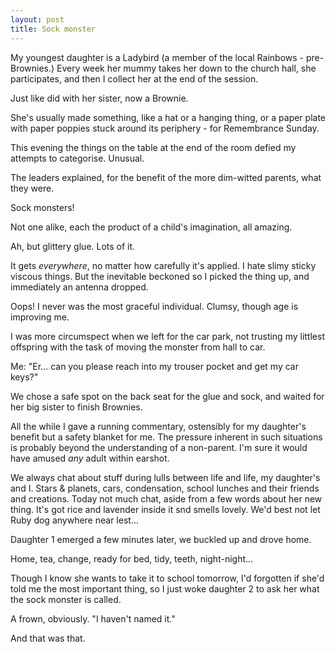 ```yaml
---
layout: post
title: Sock monster
---
```


My youngest daughter is a Ladybird (a member of the local Rainbows - pre-Brownies.)  Every week her mummy takes her down to the church hall, she participates, and then I collect her at the end of the session.

Just like did with her sister, now a Brownie.

She's usually made something, like a hat or a hanging thing, or a paper plate with paper poppies stuck around its periphery - for Remembrance Sunday.

This evening the things on the table at the end of the room defied my attempts to categorise.  Unusual.

The leaders explained, for the benefit of the more dim-witted parents, what they were.

Sock monsters!

Not one alike, each the product of a child's imagination, all amazing.

Ah, but glittery glue.  Lots of it.

It gets *everywhere*, no matter how carefully it's applied.  I hate slimy sticky viscous things.  But the inevitable beckoned so I picked the thing up, and immediately an antenna dropped.

Oops!  I never was the most graceful individual.  Clumsy, though age is improving me.

I was more circumspect when we left for the car park, not trusting my littlest offspring with the task of moving the monster from hall to car.

Me: "Er… can you please reach into my trouser pocket and get my car keys?"  

We chose a safe spot on the back seat for the glue and sock, and waited for her big sister to finish Brownies.

All the while I gave a running commentary, ostensibly for my daughter's benefit but a safety blanket for me.  The pressure inherent in such situations is probably beyond the understanding of a non-parent.  I'm sure it would have amused *any* adult within earshot.

We always chat about stuff during lulls between life and life, my daughter's and I.  Stars & planets, cars, condensation, school lunches and their friends and creations.  Today not much chat, aside from a few words about her new thing.  It's got rice and lavender inside it snd smells lovely.  We'd best not let Ruby dog anywhere near lest…

Daughter 1 emerged a few minutes later, we buckled up and drove home.

Home, tea, change, ready for bed, tidy, teeth, night-night… 

Though I know she wants to take it to school tomorrow, I'd forgotten if she'd told me the most important thing, so I just woke daughter 2 to ask her what the sock monster is called.

A frown, obviously.  "I haven't named it."

And that was that.
